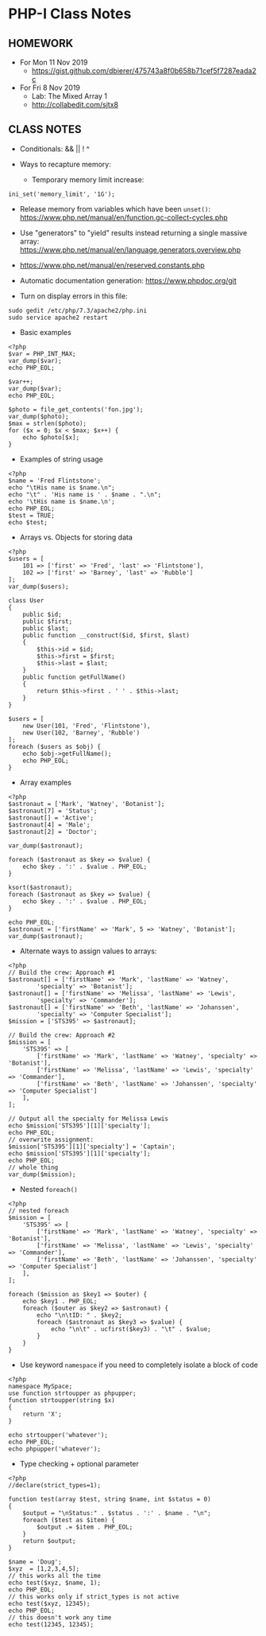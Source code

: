 # PHP-I Class Notes

## HOMEWORK
* For Mon 11 Nov 2019
  * https://gist.github.com/dbierer/475743a8f0b658b71cef5f7287eada2c
* For Fri 8 Nov 2019
  * Lab: The Mixed Array 1
  * http://collabedit.com/sjtx8

## CLASS NOTES
* Conditionals:
&& || ! ^

* Ways to recapture memory:
  * Temporary memory limit increase:
```
ini_set('memory_limit', '1G');
```
  * Release memory from variables which have been `unset()`: https://www.php.net/manual/en/function.gc-collect-cycles.php
  * Use "generators" to "yield" results instead returning a single massive array: https://www.php.net/manual/en/language.generators.overview.php


* https://www.php.net/manual/en/reserved.constants.php

* Automatic documentation generation: https://www.phpdoc.org/git

* Turn on display errors in this file:
```
sudo gedit /etc/php/7.3/apache2/php.ini
sudo service apache2 restart
```

* Basic examples
```
<?php
$var = PHP_INT_MAX;
var_dump($var);
echo PHP_EOL;

$var++;
var_dump($var);
echo PHP_EOL;

$photo = file_get_contents('fon.jpg');
var_dump($photo);
$max = strlen($photo);
for ($x = 0; $x < $max; $x++) {
	echo $photo[$x];
}
```
* Examples of string usage
```
<?php
$name = 'Fred Flintstone';
echo "\tHis name is $name.\n";
echo "\t" . 'His name is ' . $name . ".\n";
echo '\tHis name is $name.\n';
echo PHP_EOL;
$test = TRUE;
echo $test;
```
* Arrays vs. Objects for storing data
```
<?php
$users = [
	101 => ['first' => 'Fred', 'last' => 'Flintstone'],
	102 => ['first' => 'Barney', 'last' => 'Rubble']
];
var_dump($users);

class User
{
	public $id;
	public $first;
	public $last;
	public function __construct($id, $first, $last)
	{
		$this->id = $id;
		$this->first = $first;
		$this->last = $last;
	}
	public function getFullName()
	{
		return $this->first . ' ' . $this->last;
	}
}

$users = [
	new User(101, 'Fred', 'Flintstone'),
	new User(102, 'Barney', 'Rubble')
];
foreach ($users as $obj) {
	echo $obj->getFullName();
	echo PHP_EOL;
}
```
* Array examples
```
<?php
$astronaut = ['Mark', 'Watney', 'Botanist'];
$astronaut[7] = 'Status';
$astronaut[] = 'Active';
$astronaut[4] = 'Male';
$astronaut[2] = 'Doctor';

var_dump($astronaut);

foreach ($astronaut as $key => $value) {
	echo $key . ':' . $value . PHP_EOL;
}

ksort($astronaut);
foreach ($astronaut as $key => $value) {
	echo $key . ':' . $value . PHP_EOL;
}

echo PHP_EOL;
$astronaut = ['firstName' => 'Mark', 5 => 'Watney', 'Botanist'];
var_dump($astronaut);
```
* Alternate ways to assign values to arrays:
```
<?php
// Build the crew: Approach #1
$astronaut[] = ['firstName' => 'Mark', 'lastName' => 'Watney',
        'specialty' => 'Botanist'];
$astronaut[] = ['firstName' => 'Melissa', 'lastName' => 'Lewis',
        'specialty' => 'Commander'];
$astronaut[] = ['firstName' => 'Beth', 'lastName' => 'Johanssen',
        'specialty' => 'Computer Specialist'];
$mission = ['STS395' => $astronaut];

// Build the crew: Approach #2
$mission = [
	'STS395' => [
		['firstName' => 'Mark', 'lastName' => 'Watney', 'specialty' => 'Botanist'],
		['firstName' => 'Melissa', 'lastName' => 'Lewis', 'specialty' => 'Commander'],
		['firstName' => 'Beth', 'lastName' => 'Johanssen', 'specialty' => 'Computer Specialist']
	],
];

// Output all the specialty for Melissa Lewis
echo $mission['STS395'][1]['specialty'];
echo PHP_EOL;
// overwrite assignment:
$mission['STS395'][1]['specialty'] = 'Captain';
echo $mission['STS395'][1]['specialty'];
echo PHP_EOL;
// whole thing
var_dump($mission);
```
* Nested `foreach()`
```
<?php
// nested foreach
$mission = [
	'STS395' => [
		['firstName' => 'Mark', 'lastName' => 'Watney', 'specialty' => 'Botanist'],
		['firstName' => 'Melissa', 'lastName' => 'Lewis', 'specialty' => 'Commander'],
		['firstName' => 'Beth', 'lastName' => 'Johanssen', 'specialty' => 'Computer Specialist']
	],
];

foreach ($mission as $key1 => $outer) {
	echo $key1 . PHP_EOL;
	foreach ($outer as $key2 => $astronaut) {
		echo "\n\tID: " . $key2;
		foreach ($astronaut as $key3 => $value) {
			echo "\n\t" . ucfirst($key3) . "\t" . $value;
		}
	}
}
```
* Use keyword `namespace` if you need to completely isolate a block of code
```
<?php
namespace MySpace;
use function strtoupper as phpupper;
function strtoupper(string $x)
{
	return 'X';
}

echo strtoupper('whatever');
echo PHP_EOL;
echo phpupper('whatever');
```
* Type checking + optional parameter
```
<?php
//declare(strict_types=1);

function test(array $test, string $name, int $status = 0)
{
	$output = "\nStatus:" . $status . ':' . $name . "\n";
	foreach ($test as $item) {
		$output .= $item . PHP_EOL;
	}
	return $output;
}

$name = 'Doug';
$xyz  = [1,2,3,4,5];
// this works all the time
echo test($xyz, $name, 1);
echo PHP_EOL;
// this works only if strict_types is not active
echo test($xyz, 12345);
echo PHP_EOL;
// this doesn't work any time
echo test(12345, 12345);
```
